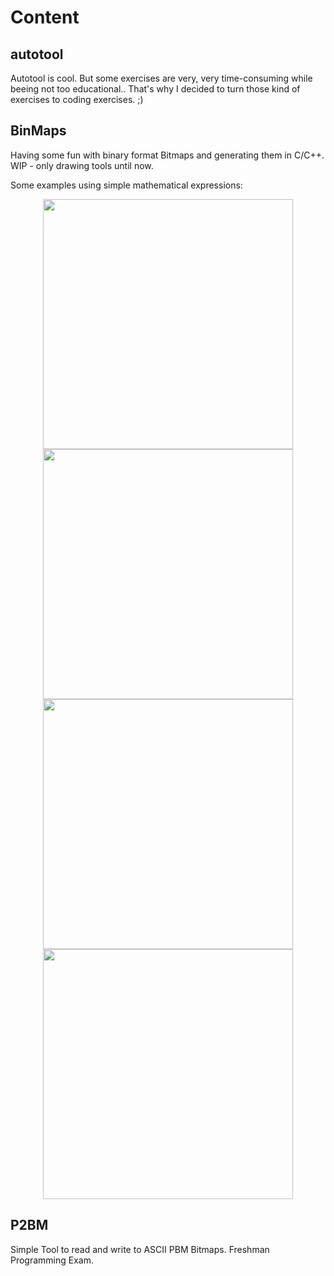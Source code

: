 # Content

## autotool

Autotool is cool. But some exercises are very, very time-consuming while beeing not too educational.. 
That's why I decided to turn those kind of exercises to coding exercises. ;)

## BinMaps

Having some fun with binary format Bitmaps and generating them in C/C++. 
WIP - only drawing tools until now. 
<p>Some examples using simple mathematical expressions:

<p align="center">
  <img src="https://github.com/nkleemann/uni/blob/master/BinMaps/examples/1.png" width="400"/>
  <img src="https://github.com/nkleemann/uni/blob/master/BinMaps/examples/3.png" width="400"/>
    <img src="https://github.com/nkleemann/uni/blob/master/BinMaps/examples/4.png" width="400"/>
  <img src="https://github.com/nkleemann/uni/blob/master/BinMaps/examples/5.png" width="400"/>
</p>

## P2BM

Simple Tool to read and write to ASCII PBM Bitmaps. Freshman Programming Exam. 
